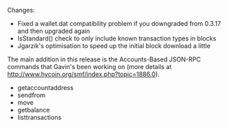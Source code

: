 Changes:
* Fixed a wallet.dat compatibility problem if you downgraded from 0.3.17 and then upgraded again
* IsStandard() check to only include known transaction types in blocks
* Jgarzik's optimisation to speed up the initial block download a little

The main addition in this release is the Accounts-Based JSON-RPC commands that Gavin's been working on (more details at http://www.hycoin.org/smf/index.php?topic=1886.0).  
* getaccountaddress
* sendfrom
* move
* getbalance
* listtransactions
